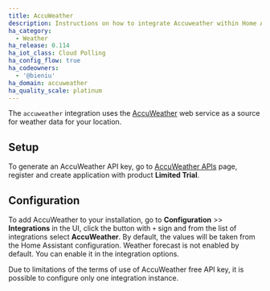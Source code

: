 ```yaml
---
title: AccuWeather
description: Instructions on how to integrate Accuweather within Home Assistant.
ha_category:
  - Weather
ha_release: 0.114
ha_iot_class: Cloud Polling
ha_config_flow: true
ha_codeowners:
  - '@bieniu'
ha_domain: accuweather
ha_quality_scale: platinum
---
```


The `accuweather` integration uses the [AccuWeather](https://accuweather.com/) web service as a source for weather data for your location.

## Setup

To generate an AccuWeather API key, go to [AccuWeather APIs](https://developer.accuweather.com/) page, register and create application with product **Limited Trial**.

## Configuration

To add AccuWeather to your installation, go to **Configuration** >> **Integrations** in the UI, click the button with `+` sign and from the list of integrations select **AccuWeather**. By default, the values will be taken from the Home Assistant configuration. Weather forecast is not enabled by default. You can enable it in the integration options.

<div class="note warning">

Due to limitations of the terms of use of AccuWeather free API key, it is possible to configure only one integration instance.

</div>
